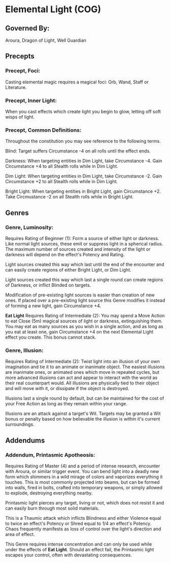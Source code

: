 # Elemental Light (COG)

## Governed By:
Aroura, Dragon of Light, Well Guardian

## Precepts

### Precept, Foci:
Casting elemental magic requires a magical foci: Orb, Wand, Staff or Literature.

### Precept, Inner Light:
When you cast effects which create light you begin to glow, letting off soft wisps of light.

### Precept, Common Definitions:
Throughout the constitution you may see reference to the following terms.

Blind: Target suffers Circumstance -4 on all rolls until the effect ends.

Darkness: When targeting entities in Dim Light, take Circumstance -4. Gain Circumstance +4 to all Stealth rolls while in Dim Light.

Dim Light: When targeting entities in Dim Light, take Circumstance -2. Gain Circumstance +2 to all Stealth rolls while in Dim Light.

Bright Light: When targeting entities in Bright Light, gain Circumstance +2. Take Circmustance -2 on all Stealth rolls while in Bright Light.

## Genres

### Genre, Luminosity:
Requires Rating of Beginner (1): Form a source of either light or darkness. Like normal light sources, these emit or suppress light in a spherical radius. The maximum number of sources created and intensity of the light or darkness will depend on the effect's Potency and Rating. 

Light sources created this way which last until the end of the encounter and can easily create regions of either Bright Light, or Dim Light. 

Light sources created this way which last a single round can create regions of Darkness, or inflict Blinded on targets.

Modification of pre-existing light sources is easier than creation of new ones. If placed over a pre-existing light source this Genre modifies it instead of forming a new light, gain Circumstance +4.

**Eat Light**
Requires Rating of Intermediate (2): You may spend a Move Action to eat Close (5m) magical sources of light or darkness, extinguishing them. You may eat as many sources as you wish in a single action, and as long as you eat at least one, gain Circumstance +4 on the next Elemental Light effect you create. This bonus cannot stack.

### Genre, Illusion:
Requires Rating of Intermediate (2): Twist light into an illusion of your own imagination and tie it to an animate or inanimate object. The easiest illusions are inanimate ones, or animated ones which move in repeated cycles, but more advanced illusions can act and appear to interact with the world as their real counterpart would. All illusions are physically tied to their object and will move with it, or dissipate if the object is destroyed. 

Illusions last a single round by default, but can be maintained for the cost of your Free Action as long as they remain within your range.

Illusions are an attack against a target's Wit. Targets may be granted a Wit bonus or penalty based on how believable the illusion is within it's current surroundings. 

## Addendums

### Addendum, Printasmic Apotheosis:
Requires Rating of Master (4) and a period of intense research, encounter with Aroura, or similar trigger event. You can bend light into a deadly new form which shimmers in a wild mirage of colors and vaporizes everything it touches. This is most commonly projected into beams, but can be formed into walls, fired in bolts, crafted into temporary weapons, or simply allowed to explode, destroying everything nearby. 

Printasmic light pierces any target, living or not, which does not resist it and can easily burn through most solid materials.

This is a Thaumic attack which inflicts Blindness and either Violence equal to twice an effect's Potency or Shred equal to 1/4 an effect's Potency. Chaos frequently manifests as loss of control over the light's direction and area of effect.

This Genre requires intense concentration and can only be used while under the effects of **Eat Light**. Should an effect fail, the Printasmic light escapes your control, often with devastating consequences.